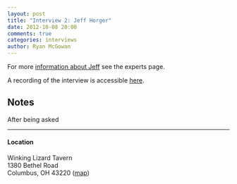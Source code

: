 ```yaml
---
layout: post
title: "Interview 2: Jeff Horger"
date: 2012-10-08 20:00
comments: true
categories: interviews
author: Ryan McGowan
---
```


For more [information about Jeff](/experts#jeff) see the experts page.

A recording of the interview is accessible
[here](http://cse.ohio-state.edu/~mcgowanr/capstone-interviews/jeff1.wav).

## Notes

After being asked 

---
#### Location

Winking Lizard Tavern<br />
1380 Bethel Road<br />
Columbus, OH 43220
\([map](https://maps.google.com/maps?q=winking+lizard&hl=en&fb=1&gl=us&hq=winking+lizard&hnear=0x883889c1b990de71:0xe43266f8cfb1b533,Columbus,+OH&cid=0,0,8098358951767320088&t=h&z=16)\)
